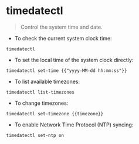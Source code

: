 # timedatectl

> Control the system time and date.

- To check the current system clock time:

`timedatectl`

- To set the local time of the system clock directly:

`timedatectl set-time {{"yyyy-MM-dd hh:mm:ss"}}`

- To list available timezones:

`timedatectl list-timezones`

- To change timezones:

`timedatectl set-timezone {{timezone}}`

- To enable Network Time Protocol (NTP) syncing:

`timedatectl set-ntp on`
